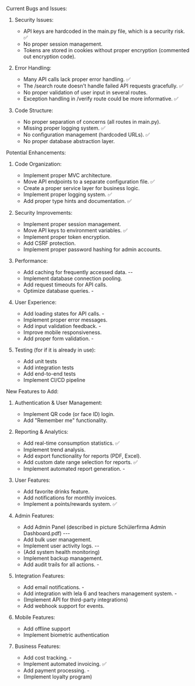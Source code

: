 Current Bugs and Issues:
1. Security Issues:
    - API keys are hardcoded in the main.py file, which is a security risk. ✅
    - No proper session management.
    - Tokens are stored in cookies without proper encryption (commented out encryption code).

2. Error Handling:
    - Many API calls lack proper error handling. ✅
    - The /search route doesn't handle failed API requests gracefully. ✅
    - No proper validation of user input in several routes.
    - Exception handling in /verify route could be more informative. ✅

3. Code Structure:
    - No proper separation of concerns (all routes in main.py).
    - Missing proper logging system. ✅
    - No configuration management (hardcoded URLs). ✅
    - No proper database abstraction layer.

Potential Enhancements:
1. Code Organization:
    - Implement proper MVC architecture.
    - Move API endpoints to a separate configuration file. ✅
    - Create a proper service layer for business logic.
    - Implement proper logging system. ✅
    - Add proper type hints and documentation. ✅

2. Security Improvements:
    - Implement proper session management.
    - Move API keys to environment variables. ✅
    - Implement proper token encryption.
    - Add CSRF protection.
    - Implement proper password hashing for admin accounts.

3. Performance:
    - Add caching for frequently accessed data. --
    - Implement database connection pooling.
    - Add request timeouts for API calls.
    - Optimize database queries. -

4. User Experience:
    - Add loading states for API calls. -
    - Implement proper error messages.
    - Add input validation feedback. -
    - Improve mobile responsiveness.
    - Add proper form validation. -

5. Testing (for if it is already in use):
    - Add unit tests
    - Add integration tests
    - Add end-to-end tests
    - Implement CI/CD pipeline

New Features to Add:
1. Authentication & User Management:
    - Implement QR code (or face ID) login.
    - Add "Remember me" functionality.

2. Reporting & Analytics:
    - Add real-time consumption statistics. ✅
    - Implement trend analysis.
    - Add export functionality for reports (PDF, Excel).
    - Add custom date range selection for reports. ✅
    - Implement automated report generation. -

3. User Features:
    - Add favorite drinks feature.
    - Add notifications for monthly invoices.
    - Implement a points/rewards system. ✅

4. Admin Features:
    - Add Admin Panel (described in picture Schülerfirma Admin Dashboard.pdf) ---
    - Add bulk user management.
    - Implement user activity logs. --
    - (Add system health monitoring)
    - Implement backup management.
    - Add audit trails for all actions. -

5. Integration Features:
    - Add email notifications. -
    - Add integration with lela 6 and teachers management system. -
    - (Implement API for third-party integrations)
    - Add webhook support for events.

6. Mobile Features:
    - Add offline support
    - Implement biometric authentication

7. Business Features:
    - Add cost tracking. -
    - Implement automated invoicing. ✅
    - Add payment processing. -
    - (Implement loyalty program)